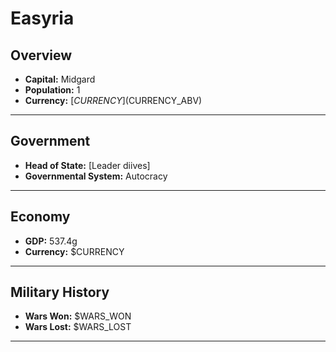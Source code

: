 # Easyria

## Overview

- **Capital:** Midgard
- **Population:** 1
- **Currency:** [$CURRENCY] ($CURRENCY_ABV)

---

## Government

- **Head of State:** [Leader diives]
- **Governmental System:** Autocracy

---

## Economy

- **GDP:** 537.4g
- **Currency:** $CURRENCY

---

## Military History

- **Wars Won:** $WARS_WON
- **Wars Lost:** $WARS_LOST

---

